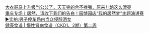   
[大衣哥马上升级当公公了，天天笑的合不拢嘴，原来儿媳这么漂亮](http://www.dianyue.me/archives/789/7pydy35jf5ye4lu4/)  
[重庆专场丨居然，请收下我们的告白！园博园店“我的居然梦”主题演讲赛](http://www.dianyue.me/archives/404/l264mmt7cyhbvmrw/)  
[▶实拍:男子停车场内当众侵醉酒女](http://www.dianyue.me/archives/788/lfsl5k0y0aeqq94q/)  
[健康食谱 | 慢性肾病食谱（CKD1、2期）第二周](http://www.dianyue.me/archives/456/xty5ijlkwxw5st8s/)